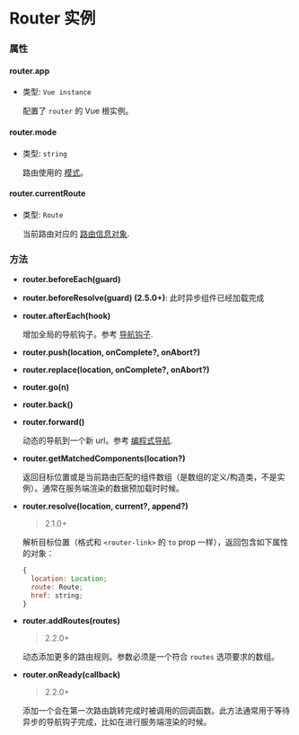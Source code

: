 # Router 实例

### 属性

#### router.app

- 类型: `Vue instance`

  配置了 `router` 的 Vue 根实例。

#### router.mode

- 类型: `string`

  路由使用的 [模式](options.md#mode)。

#### router.currentRoute

- 类型: `Route`

  当前路由对应的 [路由信息对象](route-object.md).

### 方法

- **router.beforeEach(guard)**
- **router.beforeResolve(guard) (2.5.0+)**: 此时异步组件已经加载完成
- **router.afterEach(hook)**

  增加全局的导航钩子。参考 [导航钩子](../advanced/navigation-guards.md).


- **router.push(location, onComplete?, onAbort?)**
- **router.replace(location, onComplete?, onAbort?)**
- **router.go(n)**
- **router.back()**
- **router.forward()**

  动态的导航到一个新 url。参考 [编程式导航](../essentials/navigation.md).

- **router.getMatchedComponents(location?)**

  返回目标位置或是当前路由匹配的组件数组（是数组的定义/构造类，不是实例）。通常在服务端渲染的数据预加载时时候。

- **router.resolve(location, current?, append?)**

  > 2.1.0+

  解析目标位置（格式和 `<router-link>` 的 `to` prop 一样），返回包含如下属性的对象：

  ``` js
  {
    location: Location;
    route: Route;
    href: string;
  }
  ```

- **router.addRoutes(routes)**

  > 2.2.0+

  动态添加更多的路由规则。参数必须是一个符合 `routes` 选项要求的数组。

- **router.onReady(callback)**

  > 2.2.0+

  添加一个会在第一次路由跳转完成时被调用的回调函数。此方法通常用于等待异步的导航钩子完成，比如在进行服务端渲染的时候。
